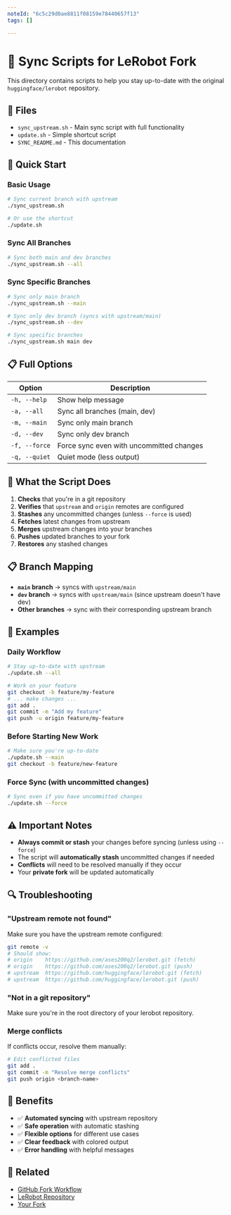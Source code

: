 ```yaml
---
noteId: "6c5c29d0ae8811f08159e78440657f13"
tags: []

---
```


# 🔄 Sync Scripts for LeRobot Fork

This directory contains scripts to help you stay up-to-date with the original `huggingface/lerobot` repository.

## 📁 Files

- `sync_upstream.sh` - Main sync script with full functionality
- `update.sh` - Simple shortcut script
- `SYNC_README.md` - This documentation

## 🚀 Quick Start

### Basic Usage

```bash
# Sync current branch with upstream
./sync_upstream.sh

# Or use the shortcut
./update.sh
```

### Sync All Branches

```bash
# Sync both main and dev branches
./sync_upstream.sh --all
```

### Sync Specific Branches

```bash
# Sync only main branch
./sync_upstream.sh --main

# Sync only dev branch (syncs with upstream/main)
./sync_upstream.sh --dev

# Sync specific branches
./sync_upstream.sh main dev
```

## 📋 Full Options

| Option | Description |
|--------|-------------|
| `-h, --help` | Show help message |
| `-a, --all` | Sync all branches (main, dev) |
| `-m, --main` | Sync only main branch |
| `-d, --dev` | Sync only dev branch |
| `-f, --force` | Force sync even with uncommitted changes |
| `-q, --quiet` | Quiet mode (less output) |

## 🔧 What the Script Does

1. **Checks** that you're in a git repository
2. **Verifies** that `upstream` and `origin` remotes are configured
3. **Stashes** any uncommitted changes (unless `--force` is used)
4. **Fetches** latest changes from upstream
5. **Merges** upstream changes into your branches
6. **Pushes** updated branches to your fork
7. **Restores** any stashed changes

## 📋 Branch Mapping

- **`main` branch** → syncs with `upstream/main`
- **`dev` branch** → syncs with `upstream/main` (since upstream doesn't have dev)
- **Other branches** → sync with their corresponding upstream branch

## 🎯 Examples

### Daily Workflow

```bash
# Stay up-to-date with upstream
./update.sh --all

# Work on your feature
git checkout -b feature/my-feature
# ... make changes ...
git add .
git commit -m "Add my feature"
git push -u origin feature/my-feature
```

### Before Starting New Work

```bash
# Make sure you're up-to-date
./update.sh --main
git checkout -b feature/new-feature
```

### Force Sync (with uncommitted changes)

```bash
# Sync even if you have uncommitted changes
./update.sh --force
```

## ⚠️ Important Notes

- **Always commit or stash** your changes before syncing (unless using `--force`)
- The script will **automatically stash** uncommitted changes if needed
- **Conflicts** will need to be resolved manually if they occur
- Your **private fork** will be updated automatically

## 🔍 Troubleshooting

### "Upstream remote not found"
Make sure you have the upstream remote configured:
```bash
git remote -v
# Should show:
# origin    https://github.com/ases200q2/lerobot.git (fetch)
# origin    https://github.com/ases200q2/lerobot.git (push)
# upstream  https://github.com/huggingface/lerobot.git (fetch)
# upstream  https://github.com/huggingface/lerobot.git (push)
```

### "Not in a git repository"
Make sure you're in the root directory of your lerobot repository.

### Merge conflicts
If conflicts occur, resolve them manually:
```bash
# Edit conflicted files
git add .
git commit -m "Resolve merge conflicts"
git push origin <branch-name>
```

## 🎉 Benefits

- ✅ **Automated syncing** with upstream repository
- ✅ **Safe operation** with automatic stashing
- ✅ **Flexible options** for different use cases
- ✅ **Clear feedback** with colored output
- ✅ **Error handling** with helpful messages

## 🔗 Related

- [GitHub Fork Workflow](https://docs.github.com/en/get-started/quickstart/fork-a-repo)
- [LeRobot Repository](https://github.com/huggingface/lerobot)
- [Your Fork](https://github.com/ases200q2/lerobot)
